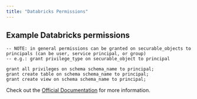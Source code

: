 ```yaml
---
title: "Databricks Permissions"
---
```


## Example Databricks permissions

```
-- NOTE: in general permissions can be granted on securable_objects to
principals (can be user, service principal, or group)
-- e.g.: grant privilege_type on securable_object to principal

grant all privileges on schema schema_name to principal;
grant create table on schema schema_name to principal;
grant create view on schema schema_name to principal;
```

Check out the [Official Documentation](https://docs.databricks.com/en/data-governance/unity-catalog/manage-privileges/privileges.html#privilege-types-by-securable-object-in-unity-catalog) for more information.

